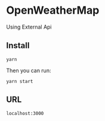 # OpenWeatherMap

Using External Api

## Install

    yarn

Then you can run:

    yarn start

## URL

    localhost:3000
